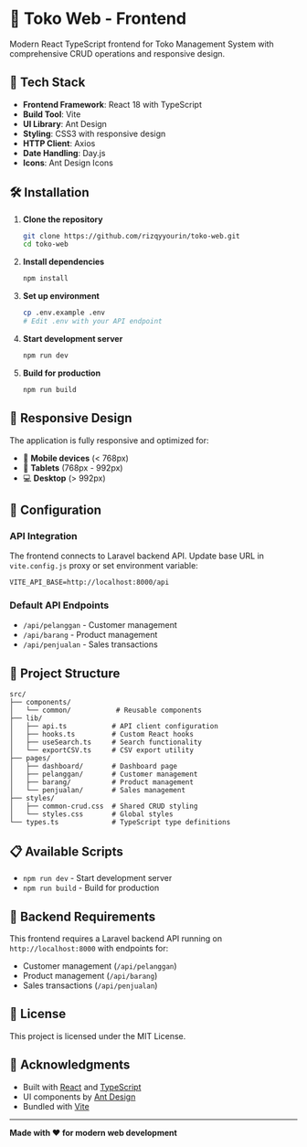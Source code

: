 # 🏪 Toko Web - Frontend

Modern React TypeScript frontend for Toko Management System with comprehensive CRUD operations and responsive design.

## 🚀 Tech Stack

- **Frontend Framework**: React 18 with TypeScript
- **Build Tool**: Vite
- **UI Library**: Ant Design
- **Styling**: CSS3 with responsive design
- **HTTP Client**: Axios
- **Date Handling**: Day.js
- **Icons**: Ant Design Icons

## 🛠️ Installation

1. **Clone the repository**
   ```bash
   git clone https://github.com/rizqyyourin/toko-web.git
   cd toko-web
   ```

2. **Install dependencies**
   ```bash
   npm install
   ```

3. **Set up environment**
   ```bash
   cp .env.example .env
   # Edit .env with your API endpoint
   ```

4. **Start development server**
   ```bash
   npm run dev
   ```

5. **Build for production**
   ```bash
   npm run build
   ```

## 📱 Responsive Design

The application is fully responsive and optimized for:
- 📱 **Mobile devices** (< 768px)
- 📱 **Tablets** (768px - 992px)
- 💻 **Desktop** (> 992px)

## 🔧 Configuration

### API Integration
The frontend connects to Laravel backend API. Update base URL in `vite.config.js` proxy or set environment variable:

```env
VITE_API_BASE=http://localhost:8000/api
```

### Default API Endpoints
- `/api/pelanggan` - Customer management
- `/api/barang` - Product management  
- `/api/penjualan` - Sales transactions

## 📂 Project Structure

```
src/
├── components/
│   └── common/           # Reusable components
├── lib/
│   ├── api.ts           # API client configuration
│   ├── hooks.ts         # Custom React hooks
│   ├── useSearch.ts     # Search functionality
│   └── exportCSV.ts     # CSV export utility
├── pages/
│   ├── dashboard/       # Dashboard page
│   ├── pelanggan/       # Customer management
│   ├── barang/          # Product management
│   └── penjualan/       # Sales management
├── styles/
│   ├── common-crud.css  # Shared CRUD styling
│   └── styles.css       # Global styles
└── types.ts             # TypeScript type definitions
```

## 📋 Available Scripts

- `npm run dev` - Start development server
- `npm run build` - Build for production

## 🔌 Backend Requirements

This frontend requires a Laravel backend API running on `http://localhost:8000` with endpoints for:
- Customer management (`/api/pelanggan`)
- Product management (`/api/barang`)
- Sales transactions (`/api/penjualan`)

## 📄 License

This project is licensed under the MIT License.

## 🙏 Acknowledgments

- Built with [React](https://reactjs.org/) and [TypeScript](https://www.typescriptlang.org/)
- UI components by [Ant Design](https://ant.design/)
- Bundled with [Vite](https://vitejs.dev/)

---

**Made with ❤️ for modern web development**

